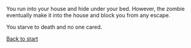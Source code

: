 You run into your house and hide under your bed. However, the zombie eventually make it into the house and block you from any escape.

You starve to death and no one cared.

[Back to start](../start.md)